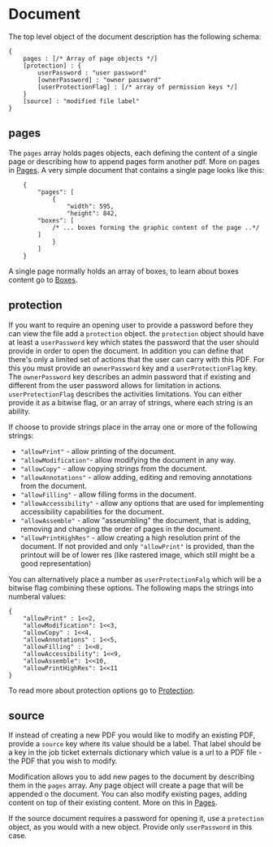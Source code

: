 # Document

The top level object of the document description has the following schema:

````
{
    pages : [/* Array of page objects */]
    [protection] : {
        userPassword : "user password"
        [ownerPassword] : "owner password"
        [userProtectionFlag] : [/* array of permission keys */] 
    }
    [source] : "modified file label"
}
````

## pages

The `pages` array holds pages objects, each defining the content of a single page or describing how to append pages form another pdf. More on pages in [Pages](./job-ticket-pages.md).
A very simple document that contains a single page looks like this:

````
    {
        "pages": [
            {
                "width": 595,
                "height": 842,
		"boxes": [
			/* ... boxes forming the graphic content of the page ..*/
		]
            }
        ]
    }
````

A single page normally holds an array of boxes, to learn about boxes content go to [Boxes](./job-ticket-boxes.md).

## protection

If you want to require an opening user to provide a password before they can view the file add a `protection` object.
the `protection` object should have at least a `userPassword` key which states the password that the user should provide in order to open the document.
In addition you can define that there's only a limited set of actions that the user can carry with this PDF. For this you must provide an `ownerPassword` key and a `userProtectionFlag` key.
The `ownerPassword` key describes an admin password that if existing and different from the user password allows for limitation in actions.
`userProtectionFlag` describes the activities limitations. You can either provide it as a bitwise flag, or an array of strings, where each string is an ability.

If choose to provide strings place in the array one or more of the following strings: 

- `"allowPrint"` - allow printing of the document.
- `"allowModification"`- allow modifying the document in any way.
- `"allowCopy"` - allow copying strings from the document.
- `"allowAnnotations"` - allow adding, editing and removing annotations from the document.
- `"allowFilling"` - allow filling forms in the document.
- `"allowAccessibility"` - allow any options that are used for implementing accessibility capabilities for the document.
- `"allowAssemble"` - allow "asseumbling" the document, that is adding, removing and changing the order of pages in the document.
- `"allowPrintHighRes"`  - allow creating a high resolution print of the document. If not provided and only `"allowPrint"` is provided, than the printout will be of lower res (like rastered image, which still might be a good representation)

You can alternatively place a number as `userProtectionFalg` which will be a bitwise flag combining these options. The following maps the strings into numberal values:

````
{
	"allowPrint" : 1<<2,
	"allowModification": 1<<3,
	"allowCopy" : 1<<4,
	"allowAnnotations" : 1<<5,
	"allowFilling" : 1<<8,
	"allowAccessibility": 1<<9,
	"allowAssemble": 1<<10,
	"allowPrintHighRes": 1<<11 
}
````

To read more about protection options go to [Protection](./job-ticket-protection.md).

## source

If instead of creating a new PDF you would like to modify an existing PDF, provide a `source` key where its value should be a label. 
That label should be a key in the job ticket externals dictionary which value is a url to a PDF file - the PDF that you wish to modify.

Modification allows you to add new pages to the document by describing them in the `pages` array. Any page object will create a page that will be appended o the document.
You can also modify existing pages, adding content on top of their existing content. More on this in [Pages](./job-ticket-pages.md).

If the source document requires a password for opening it, use a `protection` object, as you would with a new object. Provide only `userPassword` in this case.
